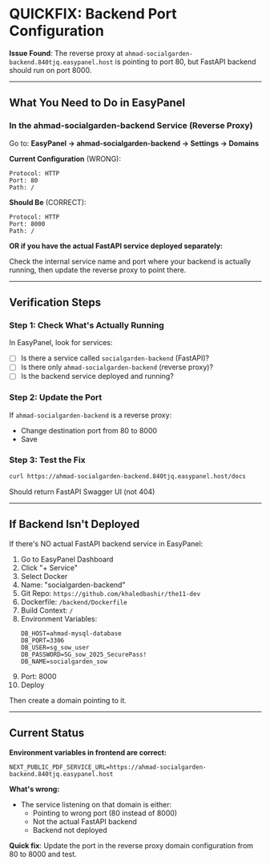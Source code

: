 # QUICKFIX: Backend Port Configuration

**Issue Found**: The reverse proxy at `ahmad-socialgarden-backend.840tjq.easypanel.host` is pointing to port 80, but FastAPI backend should run on port 8000.

---

## What You Need to Do in EasyPanel

### In the ahmad-socialgarden-backend Service (Reverse Proxy)

Go to: **EasyPanel → ahmad-socialgarden-backend → Settings → Domains**

**Current Configuration** (WRONG):
```
Protocol: HTTP
Port: 80
Path: /
```

**Should Be** (CORRECT):
```
Protocol: HTTP
Port: 8000
Path: /
```

**OR if you have the actual FastAPI service deployed separately:**

Check the internal service name and port where your backend is actually running, then update the reverse proxy to point there.

---

## Verification Steps

### Step 1: Check What's Actually Running

In EasyPanel, look for services:
- [ ] Is there a service called `socialgarden-backend` (FastAPI)?
- [ ] Is there only `ahmad-socialgarden-backend` (reverse proxy)?
- [ ] Is the backend service deployed and running?

### Step 2: Update the Port

If `ahmad-socialgarden-backend` is a reverse proxy:
- Change destination port from 80 to 8000
- Save

### Step 3: Test the Fix

```bash
curl https://ahmad-socialgarden-backend.840tjq.easypanel.host/docs
```

Should return FastAPI Swagger UI (not 404)

---

## If Backend Isn't Deployed

If there's NO actual FastAPI backend service in EasyPanel:

1. Go to EasyPanel Dashboard
2. Click "+ Service"
3. Select Docker
4. Name: "socialgarden-backend"
5. Git Repo: `https://github.com/khaledbashir/the11-dev`
6. Dockerfile: `/backend/Dockerfile`
7. Build Context: `/`
8. Environment Variables:
   ```
   DB_HOST=ahmad-mysql-database
   DB_PORT=3306
   DB_USER=sg_sow_user
   DB_PASSWORD=SG_sow_2025_SecurePass!
   DB_NAME=socialgarden_sow
   ```
9. Port: 8000
10. Deploy

Then create a domain pointing to it.

---

## Current Status

**Environment variables in frontend are correct:**
```
NEXT_PUBLIC_PDF_SERVICE_URL=https://ahmad-socialgarden-backend.840tjq.easypanel.host
```

**What's wrong:**
- The service listening on that domain is either:
  - Pointing to wrong port (80 instead of 8000)
  - Not the actual FastAPI backend
  - Backend not deployed

**Quick fix**: Update the port in the reverse proxy domain configuration from 80 to 8000 and test.

